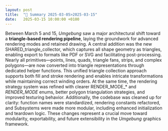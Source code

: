 ```yaml
---
layout: post
title:  "🤖 Summary 2025-03-05>2025-03-15"
date:   2025-03-15 10:00:00 +0100
---
```


Between March 5 and 15, _Umgebung_ saw a major architectural shift toward a **triangle-based rendering pipeline**, laying the groundwork for advanced rendering modes and retained drawing. A central addition was the new SHARED_triangle_collector, which captures all shape geometry as triangles, enabling export to formats like PDF or SVG and facilitating post-processing. Nearly all primitives—points, lines, quads, triangle fans, strips, and complex polygons—are now converted into triangle representations through dedicated helper functions. This unified triangle collection approach supports both fill and stroke rendering and enables intricate transformations while maintaining correct winding orders. At the same time, the rendering strategy system was refined with clearer RENDER_MODE_* and *_RENDER_MODE_* enums, better polygon triangulation strategies, and improved texturing behavior. Additionally, the codebase was cleaned up for clarity: function names were standardized, rendering constants refactored, and Subsystems were made more modular, including enhanced initialization and teardown logic. These changes represent a crucial move toward modularity, exportability, and future extensibility in the _Umgebung_ graphics framework.